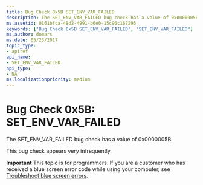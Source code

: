 ```yaml
---
title: Bug Check 0x5B SET_ENV_VAR_FAILED
description: The SET_ENV_VAR_FAILED bug check has a value of 0x0000005B.This bug check appears very infrequently.
ms.assetid: 0161bfca-48d2-4991-b6e0-15c96c167295
keywords: ["Bug Check 0x5B SET_ENV_VAR_FAILED", "SET_ENV_VAR_FAILED"]
ms.author: domars
ms.date: 05/23/2017
topic_type:
- apiref
api_name:
- SET_ENV_VAR_FAILED
api_type:
- NA
ms.localizationpriority: medium
---
```


# Bug Check 0x5B: SET\_ENV\_VAR\_FAILED


The SET\_ENV\_VAR\_FAILED bug check has a value of 0x0000005B.

This bug check appears very infrequently.

**Important** This topic is for programmers. If you are a customer who has received a blue screen error code while using your computer, see [Troubleshoot blue screen errors](https://windows.microsoft.com/windows-10/troubleshoot-blue-screen-errors).

 

 





